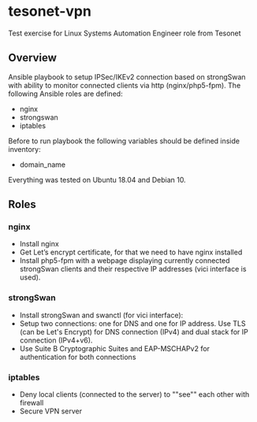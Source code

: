 
# tesonet-vpn
Test exercise for Linux Systems Automation Engineer role from Tesonet 

## Overview
Ansible playbook to setup IPSec/IKEv2 connection based on strongSwan with ability to monitor connected clients via http (nginx/php5-fpm).
The following Ansible roles are defined:
- nginx
- strongswan
- iptables

Before to run playbook the following variables should be defined inside inventory:
- domain_name

Everything was tested on Ubuntu 18.04 and Debian 10.

## Roles
### nginx
- Install nginx
- Get Let’s encrypt certificate, for that we need to have nginx installed
- Install php5-fpm with a webpage displaying currently connected strongSwan clients and their respective IP addresses (vici interface is used).

### strongSwan
-   Install strongSwan and swanctl (for vici interface):
-   Setup two connections: one for DNS and one for IP address. Use TLS (can be Let's Encrypt) for DNS connection (IPv4) and dual stack for IP connection (IPv4+v6).
-   Use Suite B Cryptographic Suites and EAP-MSCHAPv2 for authentication for both connections

### iptables
- Deny local clients (connected to the server) to ""see"" each other with firewall
- Secure VPN server 
